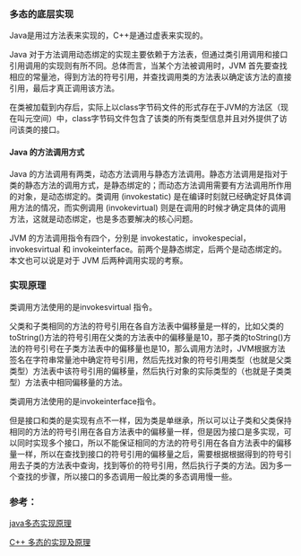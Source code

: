 ### 多态的底层实现

Java是用过方法表来实现的，C++是通过虚表来实现的。

Java 对于方法调用动态绑定的实现主要依赖于方法表，但通过类引用调用和接口引用调用的实现则有所不同。总体而言，当某个方法被调用时，JVM 首先要查找相应的常量池，得到方法的符号引用，并查找调用类的方法表以确定该方法的直接引用，最后才真正调用该方法。

在类被加载到内存后，实际上以class字节码文件的形式存在于JVM的方法区（现在叫元空间）中，class字节码文件包含了该类的所有类型信息并且对外提供了访问该类的接口。



#### Java 的方法调用方式

Java 的方法调用有两类，动态方法调用与静态方法调用。静态方法调用是指对于类的静态方法的调用方式，是静态绑定的；而动态方法调用需要有方法调用所作用的对象，是动态绑定的。类调用 (invokestatic) 是在编译时刻就已经确定好具体调用方法的情况，而实例调用 (invokevirtual) 则是在调用的时候才确定具体的调用方法，这就是动态绑定，也是多态要解决的核心问题。

JVM 的方法调用指令有四个，分别是 invokestatic，invokespecial，invokesvirtual 和 invokeinterface。前两个是静态绑定，后两个是动态绑定的。本文也可以说是对于 JVM 后两种调用实现的考察。

### 实现原理

类调用方法使用的是invokesvirtual 指令。

父类和子类相同的方法的符号引用在各自方法表中偏移量是一样的，比如父类的toString()方法的符号引用在父类的方法表中的偏移量是10，那子类的toString()方法的符号引号在子类方法表中的偏移量也是10，那么调用方法时，JVM根据方法签名在字符串常量池中确定符号引用，然后先找对象的符号引用类型（也就是父类类型）方法表中该符号引用的偏移量，然后执行对象的实际类型的（也就是子类类型）方法表中相同偏移量的方法。

类调用方法使用的是invokeinterface指令。

但是接口和类的是实现有点不一样，因为类是单继承，所以可以让子类和父类保持相同的方法的符号引用在各自方法表中的偏移量一样，但是因为接口是多实现，可以同时实现多个接口，所以不能保证相同的方法的符号引用在各自方法表中的偏移量一样，所以在查找到接口的符号引用的偏移量之后，需要根据根据得到的符号引用去子类的方法表中查询，找到等价的符号引用，然后执行子类的方法。因为多一个查找的步骤，所以接口的多态调用一般比类的多态调用慢一些。



### **参考：**

[java多态实现原理](https://blog.csdn.net/huangrunqing/article/details/51996424)

[C++ 多态的实现及原理](https://www.cnblogs.com/alinh/p/9636352.html)